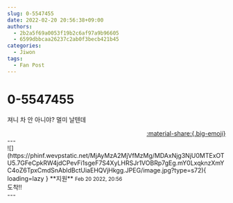 ```yaml
---
slug: 0-5547455
date: 2022-02-20 20:56:38+09:00
authors:
  - 2b2a5f69a0053f19b2c6af97a9b96605
  - 6599dbbcaa26237c2ab0f3becb421b45
categories:
  - Jiwon
tags:
  - Fan Post
---
```


# 0-5547455

<div class="post-container" markdown="1">
<div class="content-container md-sidebar__scrollwrap" markdown="1">

져니 차 안 아니야? 멀미 날텐데

</div>
</div>

<div style="text-align: right;" markdown="1">
<a href="https://weverse.io/fromis9/fanpost/0-5547455" style="text-align: right;">:material-share:{.big-emoji}</a>
</div>
---

<div class="comments-container md-sidebar__scrollwrap" markdown="1">
<div class="comment" markdown="1">
<div class='id-container' markdown="1">
![](https://phinf.wevpstatic.net/MjAyMzA2MjVfMzMg/MDAxNjg3NjU0MTExOTU5.7GFeCpkRW4jdCPevFi1sgeF7S4XyLHRSJr1VOBRp7gEg.mY0LxqknzXmYC4oZ6TpxCmdSnAbldBctUiaEHQVjHkgg.JPEG/image.jpg?type=s72){ loading=lazy }
**<span class="artist">지원</span>** <small>Feb 20 2022, 20:56</small><br>
</div>
<div class='comment-body' markdown="1">
도착!!
</div>
</div>
</div>
---
